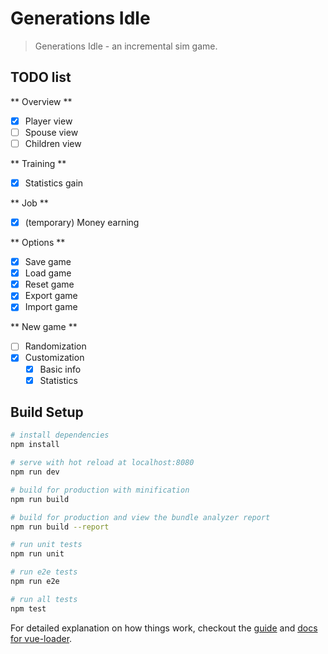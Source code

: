 # Generations Idle

> Generations Idle - an incremental sim game.

## TODO list

** Overview **

- [x] Player view
- [ ] Spouse view
- [ ] Children view

** Training **

- [x] Statistics gain

** Job **

- [x] \(temporary) Money earning

**  Options **

- [x] Save game
- [x] Load game
- [x] Reset game
- [x] Export game
- [x] Import game

** New game **

- [ ] Randomization
- [x] Customization
  - [x] Basic info
  - [x] Statistics

## Build Setup

``` bash
# install dependencies
npm install

# serve with hot reload at localhost:8080
npm run dev

# build for production with minification
npm run build

# build for production and view the bundle analyzer report
npm run build --report

# run unit tests
npm run unit

# run e2e tests
npm run e2e

# run all tests
npm test
```

For detailed explanation on how things work, checkout the [guide](http://vuejs-templates.github.io/webpack/) and [docs for vue-loader](http://vuejs.github.io/vue-loader).
